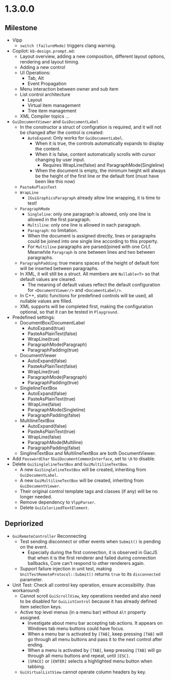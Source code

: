 # 1.3.0.0

## Milestone

- Vlpp
  - `switch (failureMode)` triggers clang warning.
- Copilot: `kb-design.prompt.md`:
  - Layout overview, adding a new composition, different layout options, rendering and layout timing.
  - Adding a new control
  - UI Operations:
    - Tab, Alt
    - Event Propagation
  - Menu interaction between owner and sub item
  - List control architecture
    - Layout
    - Virtual item management
    - Tree item management
  - XML Compiler topics ...
- `GuiDocumentViewer` and `GuiDocumentLabel`
  - In the constructor a struct of configration is required, and it will not be changed after the control is created:
    - `AutoExpand`: Only works for `GuiDocumentLabel`.
      - When it is true, the controls automatically expands to display the content.
      - When it is false, content automatically scrolls with cursor changing by user input.
        - Requires WrapLine(false) and ParagraphMode(Singleline)
      - When the document is empty, the minimum height will always be the height of the first line or the default font (must have been like this now)
  - `PasteAsPlainText`
  - `WrapLine`
    - `IGuiGraphicsParagraph` already allow line wrapping, it is time to test!
  - `ParagraphMode`
    - `Singleline`: only one paragraph is allowed, only one line is allowed in the first paragraph.
    - `Multiline`: only one line is allowed in each paragraph.
    - `Paragraph`: no limitation.
    - When the document is assigned directly, lines or paragraphs could be joined into one single line according to this property.
    - For `Multiline` paragraphs are parsed/joined with one CrLf. Meanwhile `Paragraph` is one between lines and two between paragraphs.
  - `ParagraphPadding`: true means spaces of the height of default font will be inserted between paragraphs.
  - In XML, it will still be a struct. All members are `Nullable<T>` so that default values are cleared.
    - The meaning of default values reflect the default configuration for `<DocumentViewer/>` and `<DocumentLabel/>`.
  - In C++, static functions for predefined controls will be used, all nullable values are filled.
  - XML supports will be completed first, making the configuration optional, so that it can be tested in `Playground`.
- Predefined settings:
  - DocumentBox/DocumentLabel
    - AutoExpand(true)
    - PasteAsPlainText(false)
    - WrapLine(true)
    - ParagraphMode(Paragraph)
    - ParagraphPadding(true)
  - DocumentViewer
    - AutoExpand(false)
    - PasteAsPlainText(false)
    - WrapLine(true)
    - ParagraphMode(Paragraph)
    - ParagraphPadding(true)
  - SinglelineTextBox
    - AutoExpand(false)
    - PasteAsPlainText(true)
    - WrapLine(false)
    - ParagraphMode(Singleline)
    - ParagraphPadding(false)
  - MultilineTextBox
    - AutoExpand(false)
    - PasteAsPlainText(true)
    - WrapLine(false)
    - ParagraphMode(Multiline)
    - ParagraphPadding(false)
  - SinglineTextBox and MultilineTextBox are both DocumentViewer.
- Add `PasswordChar` t`GuiDocumentCommonInterface`, set to `\0` to disable.
- Delete `GuiSinglelineTextBox` and `GuiMultilineTextBox`.
  - A new `GuiSinglelineTextBox` will be created, inheriting from `GuiDocumentLabel`.
  - A new `GuiMultilineTextBox` will be created, inheriting from `GuiDocumentViewer`.
  - Their original control template tags and classes (if any) will be no longer needed.
  - Remove dependency to `VlppParser`.
  - Delete `GuiColorizedTextElement`.

## Depriorized

- `GuiRemoteController` Reconnecting
  - Test sending disconnect or other events when `Submit()` is pending on the event.
    - Especially during the first connection, it is observed in GacJS that when it is the first renderer and failed during connection ballbacks, Core can't respond to other renderers again.
  - Support failure injection in unit test, making `UnitTestRemoteProtocol::Submit()` returns `true` to its `disconnected` parameter.
- Unit Test: Check all control key operation, ensure accessibility. (has workaround)
  - Cannot scroll `GuiScrollView`, key operations needed and also need to be disabled for `GuiListControl` because it has already defined item selection keys.
  - Active top level menus (in a menu bar) without `Alt` property assigned.
    - Investigate about menu bar accepting tab actions. It appears on Windows tab menu buttons could have focus.
    - When a menu bar is activated by `[TAB]`, keep pressing `[TAB]` will go through all menu buttons and pass it to the next control after ending.
    - When a menu is activated by `[TAB]`, keep pressing `[TAB]` will go through all menu buttons and repeat, until `[ESC]`.
    - `[SPACE]` or `[ENTER]` selects a highlighted menu button when tabbing.
  - `GuiVirtualListView` cannot operate column headers by key.